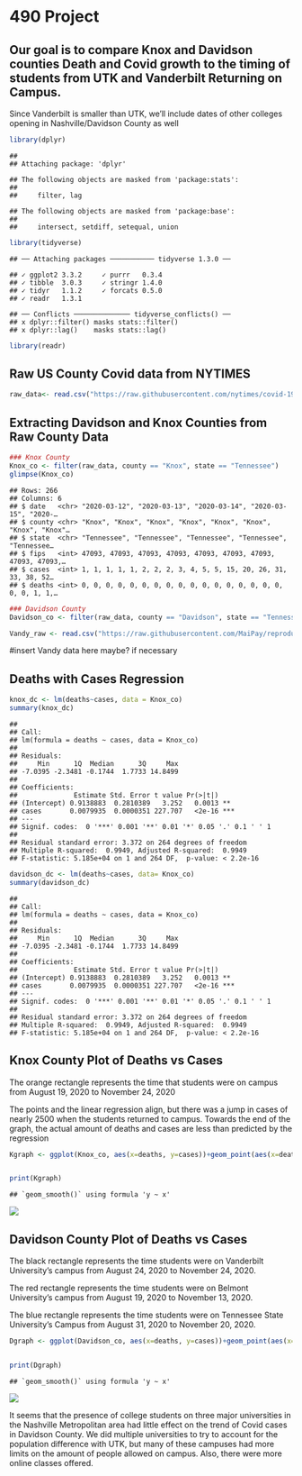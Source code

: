 490 Project
================

## Our goal is to compare Knox and Davidson counties Death and Covid growth to the timing of students from UTK and Vanderbilt Returning on Campus.

Since Vanderbilt is smaller than UTK, we’ll include dates of other
colleges opening in Nashville/Davidson County as well

``` r
library(dplyr)
```

    ## 
    ## Attaching package: 'dplyr'

    ## The following objects are masked from 'package:stats':
    ## 
    ##     filter, lag

    ## The following objects are masked from 'package:base':
    ## 
    ##     intersect, setdiff, setequal, union

``` r
library(tidyverse)
```

    ## ── Attaching packages ─────────── tidyverse 1.3.0 ──

    ## ✓ ggplot2 3.3.2     ✓ purrr   0.3.4
    ## ✓ tibble  3.0.3     ✓ stringr 1.4.0
    ## ✓ tidyr   1.1.2     ✓ forcats 0.5.0
    ## ✓ readr   1.3.1

    ## ── Conflicts ────────────── tidyverse_conflicts() ──
    ## x dplyr::filter() masks stats::filter()
    ## x dplyr::lag()    masks stats::lag()

``` r
library(readr)
```

## Raw US County Covid data from NYTIMES

``` r
raw_data<- read.csv("https://raw.githubusercontent.com/nytimes/covid-19-data/master/us-counties.csv")
```

## Extracting Davidson and Knox Counties from Raw County Data

``` r
### Knox County
Knox_co <- filter(raw_data, county == "Knox", state == "Tennessee")
glimpse(Knox_co)
```

    ## Rows: 266
    ## Columns: 6
    ## $ date   <chr> "2020-03-12", "2020-03-13", "2020-03-14", "2020-03-15", "2020-…
    ## $ county <chr> "Knox", "Knox", "Knox", "Knox", "Knox", "Knox", "Knox", "Knox"…
    ## $ state  <chr> "Tennessee", "Tennessee", "Tennessee", "Tennessee", "Tennessee…
    ## $ fips   <int> 47093, 47093, 47093, 47093, 47093, 47093, 47093, 47093, 47093,…
    ## $ cases  <int> 1, 1, 1, 1, 1, 2, 2, 2, 3, 4, 5, 5, 15, 20, 26, 31, 33, 38, 52…
    ## $ deaths <int> 0, 0, 0, 0, 0, 0, 0, 0, 0, 0, 0, 0, 0, 0, 0, 0, 0, 0, 0, 1, 1,…

``` r
### Davidson County
Davidson_co <- filter(raw_data, county == "Davidson", state == "Tennessee")
```

``` r
Vandy_raw <- read.csv("https://raw.githubusercontent.com/MaiPay/reproducible_data_analysis/master/Project/Live%20COVID%20Chart%20VU%20-%20Dashboard%20Charts.csv")
```

\#insert Vandy data here maybe? if necessary

## Deaths with Cases Regression

``` r
knox_dc <- lm(deaths~cases, data = Knox_co)
summary(knox_dc)
```

    ## 
    ## Call:
    ## lm(formula = deaths ~ cases, data = Knox_co)
    ## 
    ## Residuals:
    ##     Min      1Q  Median      3Q     Max 
    ## -7.0395 -2.3481 -0.1744  1.7733 14.8499 
    ## 
    ## Coefficients:
    ##              Estimate Std. Error t value Pr(>|t|)    
    ## (Intercept) 0.9138883  0.2810389   3.252   0.0013 ** 
    ## cases       0.0079935  0.0000351 227.707   <2e-16 ***
    ## ---
    ## Signif. codes:  0 '***' 0.001 '**' 0.01 '*' 0.05 '.' 0.1 ' ' 1
    ## 
    ## Residual standard error: 3.372 on 264 degrees of freedom
    ## Multiple R-squared:  0.9949, Adjusted R-squared:  0.9949 
    ## F-statistic: 5.185e+04 on 1 and 264 DF,  p-value: < 2.2e-16

``` r
davidson_dc <- lm(deaths~cases, data= Knox_co)
summary(davidson_dc)
```

    ## 
    ## Call:
    ## lm(formula = deaths ~ cases, data = Knox_co)
    ## 
    ## Residuals:
    ##     Min      1Q  Median      3Q     Max 
    ## -7.0395 -2.3481 -0.1744  1.7733 14.8499 
    ## 
    ## Coefficients:
    ##              Estimate Std. Error t value Pr(>|t|)    
    ## (Intercept) 0.9138883  0.2810389   3.252   0.0013 ** 
    ## cases       0.0079935  0.0000351 227.707   <2e-16 ***
    ## ---
    ## Signif. codes:  0 '***' 0.001 '**' 0.01 '*' 0.05 '.' 0.1 ' ' 1
    ## 
    ## Residual standard error: 3.372 on 264 degrees of freedom
    ## Multiple R-squared:  0.9949, Adjusted R-squared:  0.9949 
    ## F-statistic: 5.185e+04 on 1 and 264 DF,  p-value: < 2.2e-16

## Knox County Plot of Deaths vs Cases

The orange rectangle represents the time that students were on campus
from August 19, 2020 to November 24, 2020

The points and the linear regression align, but there was a jump in
cases of nearly 2500 when the students returned to campus. Towards the
end of the graph, the actual amount of deaths and cases are less than
predicted by the regression

``` r
Kgraph <- ggplot(Knox_co, aes(x=deaths, y=cases))+geom_point(aes(x=deaths, y = cases)) + geom_smooth(method = lm, se = FALSE) + ggtitle("COVID Deaths vs Cases in Knox County")+ annotate("rect", xmin = 52, xmax= 153, ymin = 5731, ymax= 18191, alpha =.2, color = "orange")


print(Kgraph)
```

    ## `geom_smooth()` using formula 'y ~ x'

![](Magill_Payne_final-Project_1_files/figure-gfm/unnamed-chunk-6-1.png)<!-- -->

## Davidson County Plot of Deaths vs Cases

The black rectangle represents the time students were on Vanderbilt
University’s campus from August 24, 2020 to November 24, 2020.

The red rectangle represents the time students were on Belmont
University’s campus from August 19, 2020 to November 13, 2020.

The blue rectangle represents the time students were on Tennessee State
University’s Campus from August 31, 2020 to November 20, 2020.

``` r
Dgraph <- ggplot(Davidson_co, aes(x=deaths, y=cases))+geom_point(aes(x=deaths, y = cases)) + geom_smooth(method = lm, se = FALSE) + ggtitle("COVID Deaths vs Cases in Davidson County")+ annotate("rect", xmin = 246, xmax= 409, ymin = 25326, ymax= 43920, alpha =.2, color = "black") + annotate("rect", xmin = 235, xmax= 379, ymin = 24696, ymax= 39101, alpha =.2, color = "red") + annotate("rect", xmin = 259, xmax= 399, ymin = 25975, ymax= 42262, alpha =.2, color = "blue") 


print(Dgraph)
```

    ## `geom_smooth()` using formula 'y ~ x'

![](Magill_Payne_final-Project_1_files/figure-gfm/unnamed-chunk-7-1.png)<!-- -->

It seems that the presence of college students on three major
universities in the Nashville Metropolitan area had little effect on the
trend of Covid cases in Davidson County. We did multiple universities to
try to account for the population difference with UTK, but many of these
campuses had more limits on the amount of people allowed on campus.
Also, there were more online classes offered.
